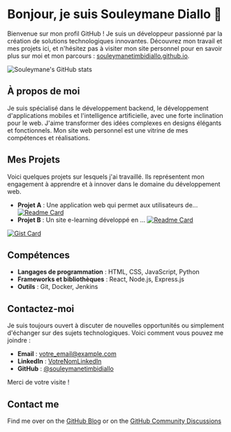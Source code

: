 # Bonjour, je suis Souleymane Diallo 👋

Bienvenue sur mon profil GitHub ! Je suis un développeur passionné par la création de solutions technologiques innovantes. Découvrez mon travail et mes projets ici, et n'hésitez pas à visiter mon site personnel pour en savoir plus sur moi et mon parcours : [souleymanetimbidiallo.github.io](https://souleymanetimbidiallo.github.io/).

![Souleymane's GitHub stats](https://github-readme-stats.vercel.app/api?username=souleymanetimbidiallo&show_icons=true&theme=transparent)


## À propos de moi

Je suis spécialisé dans le développement backend, le développement d'applications mobiles et l'intelligence artificielle, avec une forte inclination pour le web. J'aime transformer des idées complexes en designs élégants et fonctionnels. Mon site web personnel est une vitrine de mes compétences et réalisations.

## Mes Projets

Voici quelques projets sur lesquels j'ai travaillé. Ils représentent mon engagement à apprendre et à innover dans le domaine du développement web.

- **Projet A** : Une application web qui permet aux utilisateurs de...
[![Readme Card](https://github-readme-stats.vercel.app/api/pin/?username=souleymanetimbidiallo&repo=soodou-shop)](https://github.com/souleymanetimbidiallo/soodou-shop)
- **Projet B** : Un site e-learning développé en ...
[![Readme Card](https://github-readme-stats.vercel.app/api/pin/?username=souleymanetimbidiallo&repo=doudhal)](https://github.com/souleymanetimbidiallo/doudhal)

[![Gist Card](https://github-readme-stats.vercel.app/api/gist?id=bbfce31e0217a3689c8d961a356cb10d)](https://gist.github.com/Yizack/bbfce31e0217a3689c8d961a356cb10d/)

## Compétences

- **Langages de programmation** : HTML, CSS, JavaScript, Python
- **Frameworks et bibliothèques** : React, Node.js, Express.js
- **Outils** : Git, Docker, Jenkins

## Contactez-moi

Je suis toujours ouvert à discuter de nouvelles opportunités ou simplement d'échanger sur des sujets technologiques. Voici comment vous pouvez me joindre :

- **Email** : [votre_email@example.com](mailto:votre_email@example.com)
- **LinkedIn** : [VotreNomLinkedIn](https://www.linkedin.com/in/VotreNomLinkedIn/)
- **GitHub** : [@souleymanetimbidiallo](https://github.com/souleymanetimbidiallo)

Merci de votre visite !

## Contact me
Find me over on the [GitHub Blog](https://github.blog/) or on the [GitHub Community Discussions](https://github.com/orgs/community/discussions)


<!--
**souleymanetimbidiallo/souleymanetimbidiallo** is a ✨ _special_ ✨ repository because its `README.md` (this file) appears on your GitHub profile.

Here are some ideas to get you started:

- 🔭 I’m currently working on ...
- 🌱 I’m currently learning ...
- 👯 I’m looking to collaborate on ...
- 🤔 I’m looking for help with ...
- 💬 Ask me about ...
- 📫 How to reach me: ...
- 😄 Pronouns: ...
- ⚡ Fun fact: ...
-->
